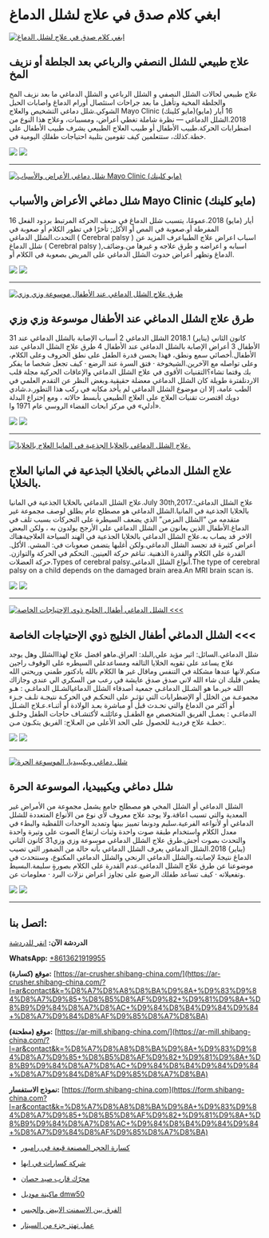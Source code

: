 # ابغي كلام صدق في علاج لشلل الدماغ

<a href="https://swt.shibang-china.com/?l=ar&img&k=%D8%A7%D8%A8%D8%BA%D9%8A+%D9%83%D9%84%D8%A7%D9%85+%D8%B5%D8%AF%D9%82+%D9%81%D9%8A+%D8%B9%D9%84%D8%A7%D8%AC+%D9%84%D8%B4%D9%84%D9%84+%D8%A7%D9%84%D8%AF%D9%85%D8%A7%D8%BA" target="_blank">![ابغي كلام صدق في علاج لشلل الدماغ](http://static.shibang-china.com/all-800x300/1364.jpg)</a>

## علاج طبيعي للشلل النصفي والرباعي بعد الجلطة أو نزيف المخ
علاج طبيعي لحالات الشلل النصفي و الشلل الرباعي و الشلل الدماغي ما بعد نزيف المخ والجلطة المخية وتأهيل ما بعد جراحات استئصال أورام الدماغ واصابات الحبل الشوكي.شلل دماغي التشخيص والعلاج Mayo Clinic (مايو كلينك)16 أيار (مايو) 2018.الشلل الدماغي — نظرة شاملة تغطي أعراض، ومسببات، وعلاج هذا النوع من اضطرابات الحركة.طبيب الأطفال أو طبيب العلاج الطبيعي يشرف طبيب الأطفال على خطة.كذلك، ستتعلمين كيف تقومين بتلبية احتياجات طفلكِ اليومية في.


<a href="https://whatsapp.shibangsoft.com/WhatsApp.php" target="_blank" title="WhatsApp">![](http://static.shibang-china.com/icon/whatsapp.png)</a> <a href="https://swt.shibang-china.com/?l=ar&icon&k=%D8%A7%D8%A8%D8%BA%D9%8A+%D9%83%D9%84%D8%A7%D9%85+%D8%B5%D8%AF%D9%82+%D9%81%D9%8A+%D8%B9%D9%84%D8%A7%D8%AC+%D9%84%D8%B4%D9%84%D9%84+%D8%A7%D9%84%D8%AF%D9%85%D8%A7%D8%BA" target="_blank">![](http://static.shibang-china.com/icon/chat-ar.png)</a>

---

<a href="https://swt.shibang-china.com/?l=ar&img&k=%D8%A7%D8%A8%D8%BA%D9%8A+%D9%83%D9%84%D8%A7%D9%85+%D8%B5%D8%AF%D9%82+%D9%81%D9%8A+%D8%B9%D9%84%D8%A7%D8%AC+%D9%84%D8%B4%D9%84%D9%84+%D8%A7%D9%84%D8%AF%D9%85%D8%A7%D8%BA" target="_blank">![شلل دماغي الأعراض والأسباب Mayo Clinic (مايو كلينك)](http://static.shibang-china.com/all-800x300/222.jpg)</a>

## شلل دماغي الأعراض والأسباب Mayo Clinic (مايو كلينك)
16 أيار (مايو) 2018.عمومًا، يتسبب شلل الدماغ في ضعف الحركة المرتبط بردود الفعل المفرطة أو.صعوبة في المص أو الأكل; تأخرًا في تطور الكلام أو صعوبة في التحدث.الشلل الدماغي ( Cerebral palsy ) اسباب اعراض علاج الطبياعرف المزيد عن شلل الدماغ ( Cerebral palsy ),اسبابه و اعراضه و طرق علاجه و غيرها من.وضائف الدماغ وتظهر أعراض حدوث الشلل الدماغي على المريض بصعوبة في الكلام أو.


<a href="https://whatsapp.shibangsoft.com/WhatsApp.php" target="_blank" title="WhatsApp">![](http://static.shibang-china.com/icon/whatsapp.png)</a> <a href="https://swt.shibang-china.com/?l=ar&icon&k=%D8%A7%D8%A8%D8%BA%D9%8A+%D9%83%D9%84%D8%A7%D9%85+%D8%B5%D8%AF%D9%82+%D9%81%D9%8A+%D8%B9%D9%84%D8%A7%D8%AC+%D9%84%D8%B4%D9%84%D9%84+%D8%A7%D9%84%D8%AF%D9%85%D8%A7%D8%BA" target="_blank">![](http://static.shibang-china.com/icon/chat-ar.png)</a>

---

<a href="https://swt.shibang-china.com/?l=ar&img&k=%D8%A7%D8%A8%D8%BA%D9%8A+%D9%83%D9%84%D8%A7%D9%85+%D8%B5%D8%AF%D9%82+%D9%81%D9%8A+%D8%B9%D9%84%D8%A7%D8%AC+%D9%84%D8%B4%D9%84%D9%84+%D8%A7%D9%84%D8%AF%D9%85%D8%A7%D8%BA" target="_blank">![طرق علاج الشلل الدماغي عند الأطفال موسوعة وزي وزي](http://static.shibang-china.com/all-800x300/650.jpg)</a>

## طرق علاج الشلل الدماغي عند الأطفال موسوعة وزي وزي
31 كانون الثاني (يناير) 2018.1 الشلل الدماغي 2 أسباب الإصابة بالشلل الدماغي عند الأطفال 3 أعراض الإصابة بالشلل الدماغي عند الأطفال 4 طرق علاج الشلل الدماغي عند الأطفال.أخصائي سمع ونطق، فهذا يحسن قدرة الطفل على نطق الحروف وعلى الكلام، وعلى تواصله مع الآخرين.الشيخوخة &middot; فتق السرة عند الرضع &middot; كيف تجعل شخصا ما يفكر بك وقتما تشاء؟التقنيات الأقوى في علاج الشلل الدماغي والإعاقات الحركية مجلة قلب الاردنلفترة طويلة كان الشلل الدماغي معضلة حقيقية.وبغض النظر عن التقدم العلمي في الطب عامة، إلا ان موضوع الشلل الدماغي لم يأخد مكانه في ركب هذا التطور.د.شادي دويك اقتصرت تقنيات العلاج على العلاج الطبيعي بأبسط حالاته ، ومع إختراع البدلة «أدلي» في مركز ابحاث الفضاء الروسي عام 1971 وا.


<a href="https://whatsapp.shibangsoft.com/WhatsApp.php" target="_blank" title="WhatsApp">![](http://static.shibang-china.com/icon/whatsapp.png)</a> <a href="https://swt.shibang-china.com/?l=ar&icon&k=%D8%A7%D8%A8%D8%BA%D9%8A+%D9%83%D9%84%D8%A7%D9%85+%D8%B5%D8%AF%D9%82+%D9%81%D9%8A+%D8%B9%D9%84%D8%A7%D8%AC+%D9%84%D8%B4%D9%84%D9%84+%D8%A7%D9%84%D8%AF%D9%85%D8%A7%D8%BA" target="_blank">![](http://static.shibang-china.com/icon/chat-ar.png)</a>

---

<a href="https://swt.shibang-china.com/?l=ar&img&k=%D8%A7%D8%A8%D8%BA%D9%8A+%D9%83%D9%84%D8%A7%D9%85+%D8%B5%D8%AF%D9%82+%D9%81%D9%8A+%D8%B9%D9%84%D8%A7%D8%AC+%D9%84%D8%B4%D9%84%D9%84+%D8%A7%D9%84%D8%AF%D9%85%D8%A7%D8%BA" target="_blank">![علاج الشلل الدماغي بالخلايا الجذعية في المانيا العلاج بالخلايا.](http://static.shibang-china.com/all-800x300/694.jpg)</a>

## علاج الشلل الدماغي بالخلايا الجذعية في المانيا العلاج بالخلايا.
علاج الشلل الدماغي بالخلايا الجذعية في المانيا.July 30th,2017.:علاج الشلل الدماغي بالخلايا الجذعية في المانيا.الشلل الدماغي هو مصطلح عام يطلق لوصف مجموعة غير متقدمه من “الشلل المزمن” الذي يضعف السيطرة على التحركات بسبب تلف في الدماغ.الأطفال الذين يعانون من الشلل الدماغي على الأرجح يولدون به ، ولكن البعض الاخر قد يصاب به.علاج الشلل الدماغي بالخلايا الجذعية في الهند السياحة العلاجيةهناك أعراض كثيرة قد تجسد الشلل الدماغي.ولكن أغلبها يتضمن صعوبات في: المشي. الأكل. القدرة على الكلام والقدرة الذهنية. تناغم حركة العينين. التحكم في الحركة والتوازن. حركة العضلات.Types of cerebral palsy.أنواع الشلل الدماغي.The type of cerebral palsy on a child depends on the damaged brain area.An MRI brain scan is.


<a href="https://whatsapp.shibangsoft.com/WhatsApp.php" target="_blank" title="WhatsApp">![](http://static.shibang-china.com/icon/whatsapp.png)</a> <a href="https://swt.shibang-china.com/?l=ar&icon&k=%D8%A7%D8%A8%D8%BA%D9%8A+%D9%83%D9%84%D8%A7%D9%85+%D8%B5%D8%AF%D9%82+%D9%81%D9%8A+%D8%B9%D9%84%D8%A7%D8%AC+%D9%84%D8%B4%D9%84%D9%84+%D8%A7%D9%84%D8%AF%D9%85%D8%A7%D8%BA" target="_blank">![](http://static.shibang-china.com/icon/chat-ar.png)</a>

---

<a href="https://swt.shibang-china.com/?l=ar&img&k=%D8%A7%D8%A8%D8%BA%D9%8A+%D9%83%D9%84%D8%A7%D9%85+%D8%B5%D8%AF%D9%82+%D9%81%D9%8A+%D8%B9%D9%84%D8%A7%D8%AC+%D9%84%D8%B4%D9%84%D9%84+%D8%A7%D9%84%D8%AF%D9%85%D8%A7%D8%BA" target="_blank">![الشلل الدماغي أطفال الخليج ذوي الإحتياجات الخاصة &lt;&lt;&lt;](http://static.shibang-china.com/all-800x300/745.jpg)</a>

## الشلل الدماغي أطفال الخليج ذوي الإحتياجات الخاصة &lt;&lt;&lt;
شلل الدماغي.السائل: اثير مؤيد علي,البلد: العراق.ماهو افضل علاج لهذاالشلل وهل يوجد علاج يساعد على تقويه الخلايا التالفه ومساعدعلى السيطره على الوقوف راجين منكم.لانها عندها مشكلة في التنفس وماقال غير ها الكلام بالله يادكتور طمني وريحني الله يطمن قلبك ان شاء الله لاني صدق صدق عايشة في رعب من السكري الي عندي وجازاك الله خير.ما هو الشـلل الدماغـي جمعية أصدقاء الشلل الدماغيالشـلل الدماغـي : هـو مجموعـة من الخلل أو الإضطرابات التي تؤثـر على التحكـم في الحركـة نتيجـة تلـف جـزء أو أكثر من الدماغ والتي تحـدث قبل أو مباشرة بعـد الولادة أو أثنـاء.عـلاج الشـلل الدماغـي : يعمـل الفريق المتخصص مع الطفـل وعائلتـه لأكتشـاف حاجات الطفل وخلـق خطـة علاج فرديـة للحصول على الحد الأعلى من العـلاج: الفريق يتكـون مـن:.


<a href="https://whatsapp.shibangsoft.com/WhatsApp.php" target="_blank" title="WhatsApp">![](http://static.shibang-china.com/icon/whatsapp.png)</a> <a href="https://swt.shibang-china.com/?l=ar&icon&k=%D8%A7%D8%A8%D8%BA%D9%8A+%D9%83%D9%84%D8%A7%D9%85+%D8%B5%D8%AF%D9%82+%D9%81%D9%8A+%D8%B9%D9%84%D8%A7%D8%AC+%D9%84%D8%B4%D9%84%D9%84+%D8%A7%D9%84%D8%AF%D9%85%D8%A7%D8%BA" target="_blank">![](http://static.shibang-china.com/icon/chat-ar.png)</a>

---

<a href="https://swt.shibang-china.com/?l=ar&img&k=%D8%A7%D8%A8%D8%BA%D9%8A+%D9%83%D9%84%D8%A7%D9%85+%D8%B5%D8%AF%D9%82+%D9%81%D9%8A+%D8%B9%D9%84%D8%A7%D8%AC+%D9%84%D8%B4%D9%84%D9%84+%D8%A7%D9%84%D8%AF%D9%85%D8%A7%D8%BA" target="_blank">![شلل دماغي ويكيبيديا، الموسوعة الحرة](http://static.shibang-china.com/all-800x300/1399.jpg)</a>

## شلل دماغي ويكيبيديا، الموسوعة الحرة
الشلل الدماغي أو الشلل المخي هو مصطلح جامع يشمل مجموعة من الأمراض غير المعدية والتي تسبب اعاقة.ولا يوجد علاج معروف لأي نوع من الأنواع المتعددة للشلل الدماغي أو لأنواعه الفرعية.سليم ودونما تمييز بينها وتمديد الوحدات اللفظية والبطء في معدل الكلام واستخدام طبقة صوت واحدة وثبات ارتفاع الصوت على وتيرة واحدة والتحدث بصوت أجش.طرق علاج الشلل الدماغي موسوعة وزي وزي31 كانون الثاني (يناير) 2018.الشلل الدماغي يعرف الشلل الدماغي بأنه حالة من الضمور التي تصيب الدماغ نتيجةً لإصابته.والشلل الدماغي الرنحي والشلل الدماغي المكنوع، وسنتحدث في موضوعنا عن طرق علاج الشلل الدماغي.عدم القدرة على الكلام بصورةٍ سليمة.البسيط وتفعيلاته &middot; كيف تساعد طفلك الرضيع على تجاوز أعراض نزلات البرد &middot; معلومات عن.


<a href="https://whatsapp.shibangsoft.com/WhatsApp.php" target="_blank" title="WhatsApp">![](http://static.shibang-china.com/icon/whatsapp.png)</a> <a href="https://swt.shibang-china.com/?l=ar&icon&k=%D8%A7%D8%A8%D8%BA%D9%8A+%D9%83%D9%84%D8%A7%D9%85+%D8%B5%D8%AF%D9%82+%D9%81%D9%8A+%D8%B9%D9%84%D8%A7%D8%AC+%D9%84%D8%B4%D9%84%D9%84+%D8%A7%D9%84%D8%AF%D9%85%D8%A7%D8%BA" target="_blank">![](http://static.shibang-china.com/icon/chat-ar.png)</a>

---
## اتصل بنا:

**الدردشة الآن:** [انقر للدردشة](https://swt.shibang-china.com?l=ar&contact&k=%D8%A7%D8%A8%D8%BA%D9%8A+%D9%83%D9%84%D8%A7%D9%85+%D8%B5%D8%AF%D9%82+%D9%81%D9%8A+%D8%B9%D9%84%D8%A7%D8%AC+%D9%84%D8%B4%D9%84%D9%84+%D8%A7%D9%84%D8%AF%D9%85%D8%A7%D8%BA)

**WhatsApp:**  [+8613621919955](https://whatsapp.shibangsoft.com/WhatsApp.php)

**موقع (كسارة):** [https://ar-crusher.shibang-china.com/](https://ar-crusher.shibang-china.com/?l=ar&contact&k=%D8%A7%D8%A8%D8%BA%D9%8A+%D9%83%D9%84%D8%A7%D9%85+%D8%B5%D8%AF%D9%82+%D9%81%D9%8A+%D8%B9%D9%84%D8%A7%D8%AC+%D9%84%D8%B4%D9%84%D9%84+%D8%A7%D9%84%D8%AF%D9%85%D8%A7%D8%BA)

**موقع (مطحنة):** [https://ar-mill.shibang-china.com/](https://ar-mill.shibang-china.com/?l=ar&contact&k=%D8%A7%D8%A8%D8%BA%D9%8A+%D9%83%D9%84%D8%A7%D9%85+%D8%B5%D8%AF%D9%82+%D9%81%D9%8A+%D8%B9%D9%84%D8%A7%D8%AC+%D9%84%D8%B4%D9%84%D9%84+%D8%A7%D9%84%D8%AF%D9%85%D8%A7%D8%BA)

**نموذج الاستفسار:** [https://form.shibang-china.com](https://form.shibang-china.com?l=ar&contact&k=%D8%A7%D8%A8%D8%BA%D9%8A+%D9%83%D9%84%D8%A7%D9%85+%D8%B5%D8%AF%D9%82+%D9%81%D9%8A+%D8%B9%D9%84%D8%A7%D8%AC+%D9%84%D8%B4%D9%84%D9%84+%D8%A7%D9%84%D8%AF%D9%85%D8%A7%D8%BA)

* [كسارة الحجر المصنعة قبعة في رامبور](../20/%D9%83%D8%B3%D8%A7%D8%B1%D8%A9%20%D8%A7%D9%84%D8%AD%D8%AC%D8%B1%20%D8%A7%D9%84%D9%85%D8%B5%D9%86%D8%B9%D8%A9%20%D9%82%D8%A8%D8%B9%D8%A9%20%D9%81%D9%8A%20%D8%B1%D8%A7%D9%85%D8%A8%D9%88%D8%B1.md)

* [شركة كسارات في ابها](../19/%D8%B4%D8%B1%D9%83%D8%A9%20%D9%83%D8%B3%D8%A7%D8%B1%D8%A7%D8%AA%20%D9%81%D9%8A%20%D8%A7%D8%A8%D9%87%D8%A7.md)

* [محرّك قارب صيد حصان](../18/%D9%85%D8%AD%D8%B1%D9%91%D9%83%20%D9%82%D8%A7%D8%B1%D8%A8%20%D8%B5%D9%8A%D8%AF%20%D8%AD%D8%B5%D8%A7%D9%86.md)

* [ماكينة موديل dmw50](../19/%D9%85%D8%A7%D9%83%D9%8A%D9%86%D8%A9%20%D9%85%D9%88%D8%AF%D9%8A%D9%84%20dmw50.md)

* [الفرق بين الاسمنت الابيض والجبس](../19/%D8%A7%D9%84%D9%81%D8%B1%D9%82%20%D8%A8%D9%8A%D9%86%20%D8%A7%D9%84%D8%A7%D8%B3%D9%85%D9%86%D8%AA%20%D8%A7%D9%84%D8%A7%D8%A8%D9%8A%D8%B6%20%D9%88%D8%A7%D9%84%D8%AC%D8%A8%D8%B3.md)

* [عمل تهتز جزء من السيتار](../19/%D8%B9%D9%85%D9%84%20%D8%AA%D9%87%D8%AA%D8%B2%20%D8%AC%D8%B2%D8%A1%20%D9%85%D9%86%20%D8%A7%D9%84%D8%B3%D9%8A%D8%AA%D8%A7%D8%B1.md)